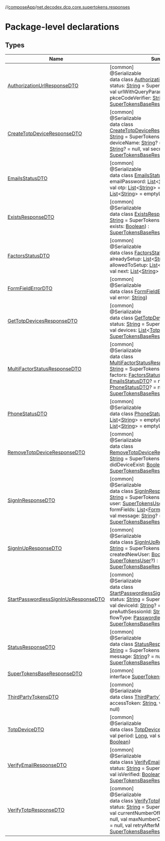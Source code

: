 //[composeApp](../../index.md)/[net.decodex.dcp.core.supertokens.responses](index.md)

# Package-level declarations

## Types

| Name | Summary |
|---|---|
| [AuthorizationUrlResponseDTO](-authorization-url-response-d-t-o/index.md) | [common]<br>@Serializable<br>data class [AuthorizationUrlResponseDTO](-authorization-url-response-d-t-o/index.md)(val status: [String](https://kotlinlang.org/api/latest/jvm/stdlib/kotlin/-string/index.html) = SuperTokensStatus.OK.value, val urlWithQueryParams: [String](https://kotlinlang.org/api/latest/jvm/stdlib/kotlin/-string/index.html)?, val pkceCodeVerifier: [String](https://kotlinlang.org/api/latest/jvm/stdlib/kotlin/-string/index.html)? = null) : [SuperTokensBaseResponseDTO](-super-tokens-base-response-d-t-o/index.md) |
| [CreateTotpDeviceResponseDTO](-create-totp-device-response-d-t-o/index.md) | [common]<br>@Serializable<br>data class [CreateTotpDeviceResponseDTO](-create-totp-device-response-d-t-o/index.md)(val status: [String](https://kotlinlang.org/api/latest/jvm/stdlib/kotlin/-string/index.html) = SuperTokensStatus.OK.value, val deviceName: [String](https://kotlinlang.org/api/latest/jvm/stdlib/kotlin/-string/index.html)? = null, val qrCodeString: [String](https://kotlinlang.org/api/latest/jvm/stdlib/kotlin/-string/index.html)? = null, val secret: [String](https://kotlinlang.org/api/latest/jvm/stdlib/kotlin/-string/index.html)? = null) : [SuperTokensBaseResponseDTO](-super-tokens-base-response-d-t-o/index.md) |
| [EmailsStatusDTO](-emails-status-d-t-o/index.md) | [common]<br>@Serializable<br>data class [EmailsStatusDTO](-emails-status-d-t-o/index.md)(val emailPassword: [List](https://kotlinlang.org/api/latest/jvm/stdlib/kotlin.collections/-list/index.html)&lt;[String](https://kotlinlang.org/api/latest/jvm/stdlib/kotlin/-string/index.html)&gt; = emptyList(), val otp: [List](https://kotlinlang.org/api/latest/jvm/stdlib/kotlin.collections/-list/index.html)&lt;[String](https://kotlinlang.org/api/latest/jvm/stdlib/kotlin/-string/index.html)&gt; = emptyList(), val link: [List](https://kotlinlang.org/api/latest/jvm/stdlib/kotlin.collections/-list/index.html)&lt;[String](https://kotlinlang.org/api/latest/jvm/stdlib/kotlin/-string/index.html)&gt; = emptyList()) |
| [ExistsResponseDTO](-exists-response-d-t-o/index.md) | [common]<br>@Serializable<br>data class [ExistsResponseDTO](-exists-response-d-t-o/index.md)(val status: [String](https://kotlinlang.org/api/latest/jvm/stdlib/kotlin/-string/index.html) = SuperTokensStatus.OK.value, val exists: [Boolean](https://kotlinlang.org/api/latest/jvm/stdlib/kotlin/-boolean/index.html)) : [SuperTokensBaseResponseDTO](-super-tokens-base-response-d-t-o/index.md) |
| [FactorsStatusDTO](-factors-status-d-t-o/index.md) | [common]<br>@Serializable<br>data class [FactorsStatusDTO](-factors-status-d-t-o/index.md)(val alreadySetup: [List](https://kotlinlang.org/api/latest/jvm/stdlib/kotlin.collections/-list/index.html)&lt;[String](https://kotlinlang.org/api/latest/jvm/stdlib/kotlin/-string/index.html)&gt; = emptyList(), val allowedToSetup: [List](https://kotlinlang.org/api/latest/jvm/stdlib/kotlin.collections/-list/index.html)&lt;[String](https://kotlinlang.org/api/latest/jvm/stdlib/kotlin/-string/index.html)&gt; = emptyList(), val next: [List](https://kotlinlang.org/api/latest/jvm/stdlib/kotlin.collections/-list/index.html)&lt;[String](https://kotlinlang.org/api/latest/jvm/stdlib/kotlin/-string/index.html)&gt; = emptyList()) |
| [FormFieldErrorDTO](-form-field-error-d-t-o/index.md) | [common]<br>@Serializable<br>data class [FormFieldErrorDTO](-form-field-error-d-t-o/index.md)(val id: [String](https://kotlinlang.org/api/latest/jvm/stdlib/kotlin/-string/index.html), val error: [String](https://kotlinlang.org/api/latest/jvm/stdlib/kotlin/-string/index.html)) |
| [GetTotpDevicesResponseDTO](-get-totp-devices-response-d-t-o/index.md) | [common]<br>@Serializable<br>data class [GetTotpDevicesResponseDTO](-get-totp-devices-response-d-t-o/index.md)(val status: [String](https://kotlinlang.org/api/latest/jvm/stdlib/kotlin/-string/index.html) = SuperTokensStatus.OK.value, val devices: [List](https://kotlinlang.org/api/latest/jvm/stdlib/kotlin.collections/-list/index.html)&lt;[TotpDeviceDTO](-totp-device-d-t-o/index.md)&gt;? = null) : [SuperTokensBaseResponseDTO](-super-tokens-base-response-d-t-o/index.md) |
| [MultiFactorStatusResponseDTO](-multi-factor-status-response-d-t-o/index.md) | [common]<br>@Serializable<br>data class [MultiFactorStatusResponseDTO](-multi-factor-status-response-d-t-o/index.md)(val status: [String](https://kotlinlang.org/api/latest/jvm/stdlib/kotlin/-string/index.html) = SuperTokensStatus.OK.value, val factors: [FactorsStatusDTO](-factors-status-d-t-o/index.md)? = null, val emails: [EmailsStatusDTO](-emails-status-d-t-o/index.md)? = null, val phoneNumbers: [PhoneStatusDTO](-phone-status-d-t-o/index.md)? = null) : [SuperTokensBaseResponseDTO](-super-tokens-base-response-d-t-o/index.md) |
| [PhoneStatusDTO](-phone-status-d-t-o/index.md) | [common]<br>@Serializable<br>data class [PhoneStatusDTO](-phone-status-d-t-o/index.md)(val otp: [List](https://kotlinlang.org/api/latest/jvm/stdlib/kotlin.collections/-list/index.html)&lt;[String](https://kotlinlang.org/api/latest/jvm/stdlib/kotlin/-string/index.html)&gt; = emptyList(), val link: [List](https://kotlinlang.org/api/latest/jvm/stdlib/kotlin.collections/-list/index.html)&lt;[String](https://kotlinlang.org/api/latest/jvm/stdlib/kotlin/-string/index.html)&gt; = emptyList()) |
| [RemoveTotpDeviceResponseDTO](-remove-totp-device-response-d-t-o/index.md) | [common]<br>@Serializable<br>data class [RemoveTotpDeviceResponseDTO](-remove-totp-device-response-d-t-o/index.md)(val status: [String](https://kotlinlang.org/api/latest/jvm/stdlib/kotlin/-string/index.html) = SuperTokensStatus.OK.value, val didDeviceExist: [Boolean](https://kotlinlang.org/api/latest/jvm/stdlib/kotlin/-boolean/index.html)? = null) : [SuperTokensBaseResponseDTO](-super-tokens-base-response-d-t-o/index.md) |
| [SignInResponseDTO](-sign-in-response-d-t-o/index.md) | [common]<br>@Serializable<br>data class [SignInResponseDTO](-sign-in-response-d-t-o/index.md)(val status: [String](https://kotlinlang.org/api/latest/jvm/stdlib/kotlin/-string/index.html) = SuperTokensStatus.OK.value, val user: [SuperTokensUser](../net.decodex.dcp.core.supertokens.models/-super-tokens-user/index.md)? = null, val formFields: [List](https://kotlinlang.org/api/latest/jvm/stdlib/kotlin.collections/-list/index.html)&lt;[FormFieldErrorDTO](-form-field-error-d-t-o/index.md)&gt;? = null, val message: [String](https://kotlinlang.org/api/latest/jvm/stdlib/kotlin/-string/index.html)? = null) : [SuperTokensBaseResponseDTO](-super-tokens-base-response-d-t-o/index.md) |
| [SignInUpResponseDTO](-sign-in-up-response-d-t-o/index.md) | [common]<br>@Serializable<br>data class [SignInUpResponseDTO](-sign-in-up-response-d-t-o/index.md)(val status: [String](https://kotlinlang.org/api/latest/jvm/stdlib/kotlin/-string/index.html) = SuperTokensStatus.OK.value, val createdNewUser: [Boolean](https://kotlinlang.org/api/latest/jvm/stdlib/kotlin/-boolean/index.html)?, val user: [SuperTokensUser](../net.decodex.dcp.core.supertokens.models/-super-tokens-user/index.md)?) : [SuperTokensBaseResponseDTO](-super-tokens-base-response-d-t-o/index.md) |
| [StartPasswordlessSignInUpResponseDTO](-start-passwordless-sign-in-up-response-d-t-o/index.md) | [common]<br>@Serializable<br>data class [StartPasswordlessSignInUpResponseDTO](-start-passwordless-sign-in-up-response-d-t-o/index.md)(val status: [String](https://kotlinlang.org/api/latest/jvm/stdlib/kotlin/-string/index.html) = SuperTokensStatus.OK.value, val deviceId: [String](https://kotlinlang.org/api/latest/jvm/stdlib/kotlin/-string/index.html)? = null, val preAuthSessionId: [String](https://kotlinlang.org/api/latest/jvm/stdlib/kotlin/-string/index.html)? = null, val flowType: [PasswordlessMode](../net.decodex.dcp.core.supertokens.models/-passwordless-mode/index.md)? = null) : [SuperTokensBaseResponseDTO](-super-tokens-base-response-d-t-o/index.md) |
| [StatusResponseDTO](-status-response-d-t-o/index.md) | [common]<br>@Serializable<br>data class [StatusResponseDTO](-status-response-d-t-o/index.md)(val status: [String](https://kotlinlang.org/api/latest/jvm/stdlib/kotlin/-string/index.html) = SuperTokensStatus.OK.value, val message: [String](https://kotlinlang.org/api/latest/jvm/stdlib/kotlin/-string/index.html)? = null) : [SuperTokensBaseResponseDTO](-super-tokens-base-response-d-t-o/index.md) |
| [SuperTokensBaseResponseDTO](-super-tokens-base-response-d-t-o/index.md) | [common]<br>interface [SuperTokensBaseResponseDTO](-super-tokens-base-response-d-t-o/index.md) |
| [ThirdPartyTokensDTO](-third-party-tokens-d-t-o/index.md) | [common]<br>@Serializable<br>data class [ThirdPartyTokensDTO](-third-party-tokens-d-t-o/index.md)(val accessToken: [String](https://kotlinlang.org/api/latest/jvm/stdlib/kotlin/-string/index.html), val idToken: [String](https://kotlinlang.org/api/latest/jvm/stdlib/kotlin/-string/index.html)? = null) |
| [TotpDeviceDTO](-totp-device-d-t-o/index.md) | [common]<br>@Serializable<br>data class [TotpDeviceDTO](-totp-device-d-t-o/index.md)(val name: [String](https://kotlinlang.org/api/latest/jvm/stdlib/kotlin/-string/index.html), val period: [Long](https://kotlinlang.org/api/latest/jvm/stdlib/kotlin/-long/index.html), val skew: [Long](https://kotlinlang.org/api/latest/jvm/stdlib/kotlin/-long/index.html), val verified: [Boolean](https://kotlinlang.org/api/latest/jvm/stdlib/kotlin/-boolean/index.html)) |
| [VerifyEmailResponseDTO](-verify-email-response-d-t-o/index.md) | [common]<br>@Serializable<br>data class [VerifyEmailResponseDTO](-verify-email-response-d-t-o/index.md)(val status: [String](https://kotlinlang.org/api/latest/jvm/stdlib/kotlin/-string/index.html) = SuperTokensStatus.OK.value, val isVerified: [Boolean](https://kotlinlang.org/api/latest/jvm/stdlib/kotlin/-boolean/index.html)?) : [SuperTokensBaseResponseDTO](-super-tokens-base-response-d-t-o/index.md) |
| [VerifyTotpResponseDTO](-verify-totp-response-d-t-o/index.md) | [common]<br>@Serializable<br>data class [VerifyTotpResponseDTO](-verify-totp-response-d-t-o/index.md)(val status: [String](https://kotlinlang.org/api/latest/jvm/stdlib/kotlin/-string/index.html) = SuperTokensStatus.OK.value, val currentNumberOfFailedAttempts: [Long](https://kotlinlang.org/api/latest/jvm/stdlib/kotlin/-long/index.html)? = null, val maxNumberOfFailedAttempts: [Long](https://kotlinlang.org/api/latest/jvm/stdlib/kotlin/-long/index.html)? = null, val retryAfterMs: [Long](https://kotlinlang.org/api/latest/jvm/stdlib/kotlin/-long/index.html)? = null) : [SuperTokensBaseResponseDTO](-super-tokens-base-response-d-t-o/index.md) |
